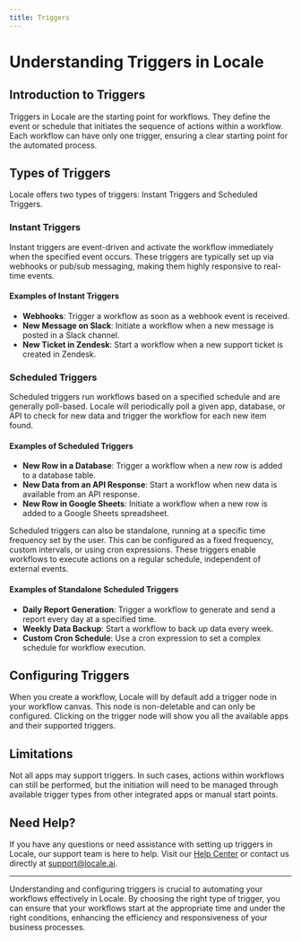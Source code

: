 ```yaml
---
title: Triggers
---
```

# Understanding Triggers in Locale

## Introduction to Triggers

Triggers in Locale are the starting point for workflows. They define the event or schedule that initiates the sequence of actions within a workflow. Each workflow can have only one trigger, ensuring a clear starting point for the automated process.

## Types of Triggers

Locale offers two types of triggers: Instant Triggers and Scheduled Triggers.

### Instant Triggers

Instant triggers are event-driven and activate the workflow immediately when the specified event occurs. These triggers are typically set up via webhooks or pub/sub messaging, making them highly responsive to real-time events.

#### Examples of Instant Triggers

- **Webhooks**: Trigger a workflow as soon as a webhook event is received.
- **New Message on Slack**: Initiate a workflow when a new message is posted in a Slack channel.
- **New Ticket in Zendesk**: Start a workflow when a new support ticket is created in Zendesk.

### Scheduled Triggers

Scheduled triggers run workflows based on a specified schedule and are generally poll-based. Locale will periodically poll a given app, database, or API to check for new data and trigger the workflow for each new item found.

#### Examples of Scheduled Triggers

- **New Row in a Database**: Trigger a workflow when a new row is added to a database table.
- **New Data from an API Response**: Start a workflow when new data is available from an API response.
- **New Row in Google Sheets**: Initiate a workflow when a new row is added to a Google Sheets spreadsheet.

Scheduled triggers can also be standalone, running at a specific time frequency set by the user. This can be configured as a fixed frequency, custom intervals, or using cron expressions. These triggers enable workflows to execute actions on a regular schedule, independent of external events.

#### Examples of Standalone Scheduled Triggers

- **Daily Report Generation**: Trigger a workflow to generate and send a report every day at a specified time.
- **Weekly Data Backup**: Start a workflow to back up data every week.
- **Custom Cron Schedule**: Use a cron expression to set a complex schedule for workflow execution.

## Configuring Triggers

When you create a workflow, Locale will by default add a trigger node in your workflow canvas. This node is non-deletable and can only be configured. Clicking on the trigger node will show you all the available apps and their supported triggers.

## Limitations

Not all apps may support triggers. In such cases, actions within workflows can still be performed, but the initiation will need to be managed through available trigger types from other integrated apps or manual start points.

## Need Help?

If you have any questions or need assistance with setting up triggers in Locale, our support team is here to help. Visit our [Help Center](#) or contact us directly at [support@locale.ai](mailto:support@locale.ai).

---

Understanding and configuring triggers is crucial to automating your workflows effectively in Locale. By choosing the right type of trigger, you can ensure that your workflows start at the appropriate time and under the right conditions, enhancing the efficiency and responsiveness of your business processes.